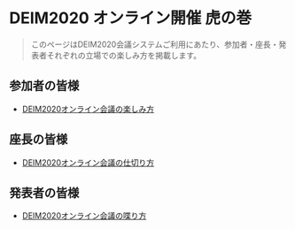 # DEIM2020 オンライン開催 虎の巻

> このページはDEIM2020会議システムご利用にあたり、参加者・座長・発表者それぞれの立場での楽しみ方を掲載します。

## 参加者の皆様
* [DEIM2020オンライン会議の楽しみ方](participants.md)

## 座長の皆様
* [DEIM2020オンライン会議の仕切り方](chair.md)

## 発表者の皆様
* [DEIM2020オンライン会議の喋り方](presenter.md)
